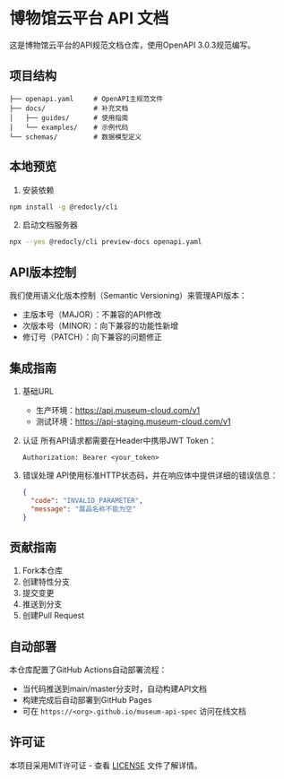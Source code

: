 # 博物馆云平台 API 文档

这是博物馆云平台的API规范文档仓库，使用OpenAPI 3.0.3规范编写。

## 项目结构

```
├── openapi.yaml     # OpenAPI主规范文件
├── docs/            # 补充文档
│   ├── guides/      # 使用指南
│   └── examples/    # 示例代码
└── schemas/         # 数据模型定义
```

## 本地预览

1. 安装依赖
```bash
npm install -g @redocly/cli
```

2. 启动文档服务器
```bash
npx --yes @redocly/cli preview-docs openapi.yaml
```

## API版本控制

我们使用语义化版本控制（Semantic Versioning）来管理API版本：

- 主版本号（MAJOR）：不兼容的API修改
- 次版本号（MINOR）：向下兼容的功能性新增
- 修订号（PATCH）：向下兼容的问题修正

## 集成指南

1. 基础URL
   - 生产环境：https://api.museum-cloud.com/v1
   - 测试环境：https://api-staging.museum-cloud.com/v1

2. 认证
   所有API请求都需要在Header中携带JWT Token：
   ```
   Authorization: Bearer <your_token>
   ```

3. 错误处理
   API使用标准HTTP状态码，并在响应体中提供详细的错误信息：
   ```json
   {
     "code": "INVALID_PARAMETER",
     "message": "展品名称不能为空"
   }
   ```

## 贡献指南

1. Fork本仓库
2. 创建特性分支
3. 提交变更
4. 推送到分支
5. 创建Pull Request

## 自动部署

本仓库配置了GitHub Actions自动部署流程：

- 当代码推送到main/master分支时，自动构建API文档
- 构建完成后自动部署到GitHub Pages
- 可在 `https://<org>.github.io/museum-api-spec` 访问在线文档

## 许可证

本项目采用MIT许可证 - 查看 [LICENSE](LICENSE) 文件了解详情。